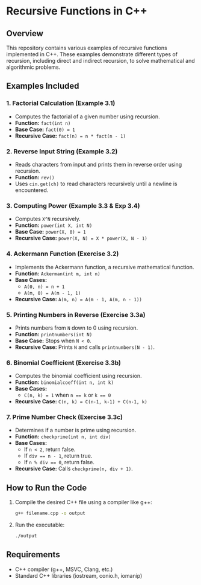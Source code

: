 # Recursive Functions in C++

## Overview

This repository contains various examples of recursive functions implemented in C++. These examples demonstrate different types of recursion, including direct and indirect recursion, to solve mathematical and algorithmic problems.

## Examples Included

### 1. Factorial Calculation (Example 3.1)

- Computes the factorial of a given number using recursion.
- **Function:** `fact(int n)`
- **Base Case:** `fact(0) = 1`
- **Recursive Case:** `fact(n) = n * fact(n - 1)`

### 2. Reverse Input String (Example 3.2)

- Reads characters from input and prints them in reverse order using recursion.
- **Function:** `rev()`
- Uses `cin.get(ch)` to read characters recursively until a newline is encountered.

### 3. Computing Power (Example 3.3 & Exp 3.4)

- Computes `X^N` recursively.
- **Function:** `power(int X, int N)`
- **Base Case:** `power(X, 0) = 1`
- **Recursive Case:** `power(X, N) = X * power(X, N - 1)`

### 4. Ackermann Function (Exercise 3.2)

- Implements the Ackermann function, a recursive mathematical function.
- **Function:** `Ackerman(int m, int n)`
- **Base Cases:**
  - `A(0, n) = n + 1`
  - `A(m, 0) = A(m - 1, 1)`
- **Recursive Case:** `A(m, n) = A(m - 1, A(m, n - 1))`

### 5. Printing Numbers in Reverse (Exercise 3.3a)

- Prints numbers from `N` down to 0 using recursion.
- **Function:** `printnumbers(int N)`
- **Base Case:** Stops when `N < 0`.
- **Recursive Case:** Prints `N` and calls `printnumbers(N - 1)`.

### 6. Binomial Coefficient (Exercise 3.3b)

- Computes the binomial coefficient using recursion.
- **Function:** `binomialcoeff(int n, int k)`
- **Base Cases:**
  - `C(n, k) = 1` when `n == k` or `k == 0`
- **Recursive Case:** `C(n, k) = C(n-1, k-1) + C(n-1, k)`

### 7. Prime Number Check (Exercise 3.3c)

- Determines if a number is prime using recursion.
- **Function:** `checkprime(int n, int div)`
- **Base Cases:**
  - If `n < 2`, return false.
  - If `div == n - 1`, return true.
  - If `n % div == 0`, return false.
- **Recursive Case:** Calls `checkprime(n, div + 1)`.

## How to Run the Code

1. Compile the desired C++ file using a compiler like g++:
   ```sh
   g++ filename.cpp -o output
   ```
2. Run the executable:
   ```sh
   ./output
   ```

## Requirements

- C++ compiler (g++, MSVC, Clang, etc.)
- Standard C++ libraries (iostream, conio.h, iomanip)



